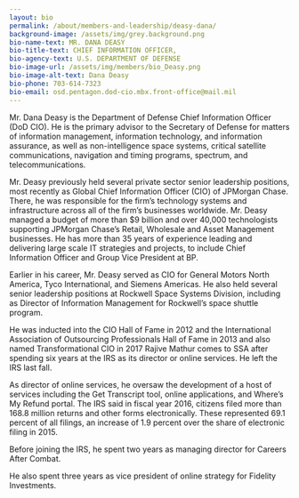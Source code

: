 ```yaml
---
layout: bio
permalink: /about/members-and-leadership/deasy-dana/
background-image: /assets/img/grey.background.png
bio-name-text: MR. DANA DEASY
bio-title-text: CHIEF INFORMATION OFFICER,
bio-agency-text: U.S. DEPARTMENT OF DEFENSE
bio-image-url: /assets/img/members/bio_Deasy.png
bio-image-alt-text: Dana Deasy
bio-phone: 703-614-7323
bio-email: osd.pentagon.dod-cio.mbx.front-office@mail.mil
---
```

Mr. Dana Deasy is the Department of Defense Chief Information Officer (DoD CIO). He is the primary advisor to the Secretary of Defense for matters of information management, information technology, and information assurance, as well as non-intelligence space systems, critical satellite communications, navigation and timing programs, spectrum, and telecommunications.

Mr. Deasy previously held several private sector senior leadership positions, most recently as Global Chief Information Officer (CIO) of JPMorgan Chase. There, he was responsible for the firm’s technology systems and infrastructure across all of the firm’s businesses worldwide. Mr. Deasy managed a budget of more than $9 billion and over 40,000 technologists supporting JPMorgan Chase’s Retail, Wholesale and Asset Management businesses. He has more than 35 years of experience leading and delivering large scale IT strategies and projects, to include Chief Information Officer and Group Vice President at BP.

Earlier in his career, Mr. Deasy served as CIO for General Motors North America, Tyco International, and Siemens Americas. He also held several senior leadership positions at Rockwell Space Systems Division, including as Director of Information Management for Rockwell’s space shuttle program.

He was inducted into the CIO Hall of Fame in 2012 and the International Association of Outsourcing Professionals Hall of Fame in 2013 and also named Transformational CIO in 2017
Rajive Mathur comes to SSA after spending six years at the IRS as its director or online services. He left the IRS last fall.

As director of online services, he oversaw the development of a host of services including the Get Transcript tool, online applications, and Where’s My Refund portal. The IRS said in fiscal year 2016, citizens filed more than 168.8 million returns and other forms electronically. These represented 69.1 percent of all filings, an increase of 1.9 percent over the share of electronic filing in 2015.

Before joining the IRS, he spent two years as managing director for Careers After Combat.

He also spent three years as vice president of online strategy for Fidelity Investments.

